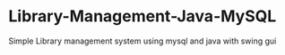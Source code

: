 # Library-Management-Java-MySQL
Simple Library management system using mysql and java with swing gui
